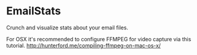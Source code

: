 EmailStats
==========

Crunch and visualize stats about your email files.




For OSX it's recommended to configure FFMPEG for video capture via this tutorial.
http://hunterford.me/compiling-ffmpeg-on-mac-os-x/


